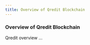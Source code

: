 ```yaml
---
title: Overview of Qredit Blockchain
---
```



### Overview of Qredit Blockchain

Qredit overview ...
